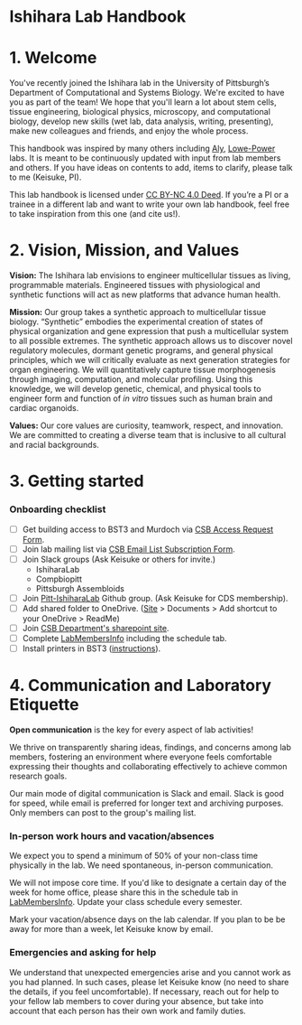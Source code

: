 # Ishihara Lab Handbook

<!-- Table of Contents will be auto-generated here -->

# 1. Welcome
You've recently joined the Ishihara lab in the University of Pittsburgh’s Department of Computational and Systems Biology.
We're excited to have you as part of the team!
We hope that you'll learn a lot about stem cells, tissue engineering, biological physics, microscopy, and computational biology, develop new skills (wet lab, data analysis, writing, presenting), make new colleagues and friends, and enjoy the whole process.

This handbook was inspired by many others including [Aly](https://github.com/alylab/labmanual),  [Lowe-Power](https://github.com/lowepowerlab/lab_handbook) labs. It is meant to be continuously updated with input from lab members and others. If you have ideas on contents to add, items to clarify, please talk to me (Keisuke, PI).

This lab handbook is licensed under [CC BY-NC 4.0 Deed](https://creativecommons.org/licenses/by-nc/4.0/). If you’re a PI or a trainee in a different lab and want to write your own lab handbook, feel free to take inspiration from this one (and cite us!).

# 2. Vision, Mission, and Values

**Vision:**
The Ishihara lab envisions to engineer multicellular tissues as living, programmable materials.
Engineered tissues with physiological and synthetic functions will act as new platforms that advance human health.

**Mission:**
Our group takes a synthetic approach to multicellular tissue biology. “Synthetic” embodies the experimental creation of states of physical organization and gene expression that push a multicellular system to all possible extremes.
The synthetic approach allows us to discover novel regulatory molecules, dormant genetic programs, and general physical principles, which we will critically evaluate as next generation strategies for organ engineering.
We will quantitatively capture tissue morphogenesis through imaging, computation, and molecular profiling.
Using this knowledge, we will develop genetic, chemical, and physical tools to engineer form and function of *in vitro* tissues such as human brain and cardiac organoids.

**Values:**
Our core values are curiosity, teamwork, respect, and innovation.
We are committed to creating a diverse team that is inclusive to all cultural and racial backgrounds.

# 3. Getting started

### Onboarding checklist


- [ ] Get building access to BST3 and Murdoch via [CSB Access Request Form](https://forms.office.com/pages/responsepage.aspx?id=ifT5nqDg606HzDpSYRL9DX0A_WxZc7xAiilyOn5VZDlUMFlVOUNMOUkzVzVFMEJXRkVLQzM2SkEyTCQlQCN0PWcu).
- [ ] Join lab mailing list via  [CSB Email List Subscription Form](https://forms.office.com/pages/responsepage.aspx?id=ifT5nqDg606HzDpSYRL9DdzwsnPuT99GkKDXIhKUpDlUQVk2QTRIMUxQM0lHUU5WTFJGWjU4V1k5Uy4u).
- [ ] Join Slack groups (Ask Keisuke or others for invite.)
	- IshiharaLab
	- Compbiopitt
	- Pittsburgh Assembloids 
- [ ] Join [Pitt-IshiharaLab](https://github.com/Pitt-IshiharaLab) Github group. (Ask Keisuke for CDS membership).
- [ ] Add shared folder to OneDrive. ([Site](https://pitt.sharepoint.com/sites/ishiharalab2/SitePages/CollabHome.aspx) > Documents > Add shortcut to your OneDrive > ReadMe)
- [ ] Join [CSB Department's sharepoint site](https://pitt.sharepoint.com/sites/ProjectB).
- [ ] Complete [LabMembersInfo](https://docs.google.com/spreadsheets/d/1gm7NiiYUaOu9xGvc94AHQDnNEBrtlLbd7ZU5bwCZrD8/edit?usp=sharing) including the schedule tab.
- [ ] Install printers in BST3 ([instructions](https://sites.pitt.edu/~gengkon/)). 

# 4. Communication and Laboratory Etiquette

**Open communication** is the key for every aspect of lab activities!

We thrive on transparently sharing ideas, findings, and concerns among lab members, fostering an environment where everyone feels comfortable expressing their thoughts and collaborating effectively to achieve common research goals.

Our main mode of digital communication is Slack and email. Slack is good for speed, while email is preferred for longer text and archiving purposes. 
Only members can post to the group's mailing list.

### In-person work hours and vacation/absences

We expect you to spend a minimum of 50% of your non-class time physically in the lab. We need spontaneous, in-person communication.

We will not impose core time. If you'd like to designate a certain day of the week for home office, please share this in the schedule tab in [LabMembersInfo](https://docs.google.com/spreadsheets/d/1gm7NiiYUaOu9xGvc94AHQDnNEBrtlLbd7ZU5bwCZrD8/edit?usp=sharing). Update your class schedule every semester.

Mark your vacation/absence days on the lab calendar. If you plan to be be away for more than a week, let Keisuke know by email. 

### Emergencies and asking for help

We understand that unexpected emergencies arise and you cannot work as you had planned. In such cases, please let Keisuke know (no need to share the details, if you feel uncomfortable). If necessary, reach out for help to your fellow lab members to cover during your absence, but take into account that each person has their own work and family duties.